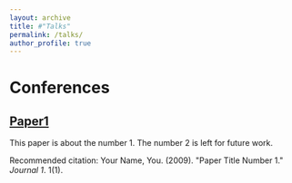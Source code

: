 ```yaml
---
layout: archive
title: #"Talks"
permalink: /talks/
author_profile: true
---
```


Conferences
======

[Paper1](http://academicpages.github.io/files/paper1.pdf)
------
This paper is about the number 1. The number 2 is left for future work.

Recommended citation: Your Name, You. (2009). "Paper Title Number 1." <i>Journal 1</i>. 1(1).

